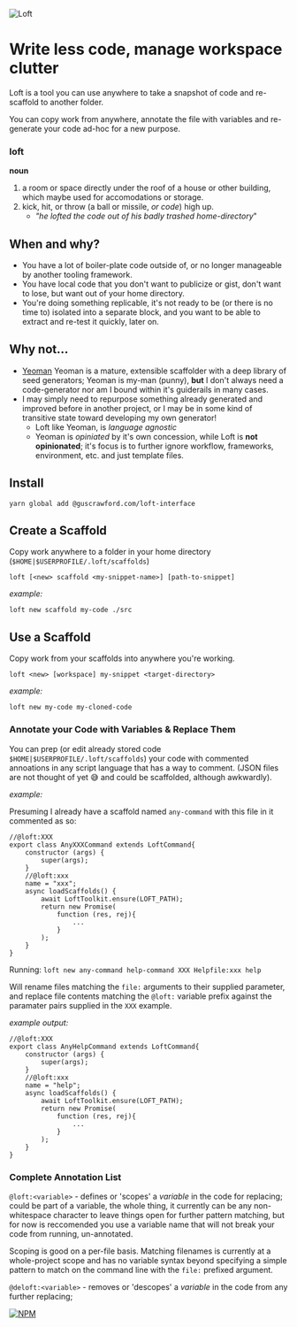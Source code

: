 ![Loft](https://bytebucket.org/team-gus/loft-interface/raw/9d8c4111b5438307cce8458865262688258bb496/loft-logo.png)

# Write less code, manage workspace clutter

Loft is a tool you can use anywhere to take a snapshot of code and re-scaffold to another folder.

You can copy work from anywhere, annotate the file with variables and re-generate your code ad-hoc for a new purpose.

### loft

**noun**
1. a room or space directly under the roof of a house or other building, which maybe used for accomodations or storage.
2. kick, hit, or throw (a ball or missile, *or code*) high up.
   - *"he lofted the code out of his badly trashed home-directory*"

## When and why?

- You have a lot of boiler-plate code outside of, or no longer manageable by another tooling framework.
- You have local code that you don't want to publicize or gist, don't want to lose, but want out of your home directory.
- You're doing something replicable, it's not ready to be (or there is no time to) isolated into a separate block, and you want to be able to extract and re-test it quickly, later on.

## Why not...

- [Yeoman](http://yeoman.io/) Yeoman is a mature, extensible scaffolder with a deep library of seed generators; Yeoman is my-man (punny), **but** I don't always need a code-generator nor am I bound within it's guiderails in many cases.
- I may simply need to repurpose something already generated and improved before in another project, or I may be in some kind of transitive state toward developing my own generator!
    - Loft like Yeoman, is *language agnostic*
    - Yeoman is *opiniated* by it's own concession, while Loft is **not opinionated**; it's focus is to further ignore workflow, frameworks, environment, etc. and just template files.

## Install

`yarn global add @guscrawford.com/loft-interface`

## Create a Scaffold

Copy work anywhere to a folder in your home directory (`$HOME|$USERPROFILE/.loft/scaffolds`)


`loft [<new> scaffold <my-snippet-name>] [path-to-snippet]`

*example:*

`loft new scaffold my-code ./src`

## Use a Scaffold

Copy work from your scaffolds into anywhere you're working.

`loft <new> [workspace] my-snippet <target-directory>`

*example:*

`loft new my-code my-cloned-code`

### Annotate your Code with Variables & Replace Them

You can prep (or edit already stored code `$HOME|$USERPROFILE/.loft/scaffolds`) your code with commented annoations in any script language that has a way to comment.  (JSON files are not thought of yet 😅 and could be scaffolded, although awkwardly).

*example:*

Presuming I already have a scaffold named `any-command` with this file in it commented as so:

```
//@loft:XXX
export class AnyXXXCommand extends LoftCommand{
    constructor (args) {
        super(args);
    }
    //@loft:xxx
    name = "xxx";
    async loadScaffolds() {
        await LoftToolkit.ensure(LOFT_PATH);
        return new Promise(
            function (res, rej){
                ...
            }
        );
    }
}
```

Running: `loft new any-command help-command XXX Helpfile:xxx help`

Will rename files matching the `file:` arguments to their supplied parameter, and replace file contents matching the `@loft:` variable prefix against the paramater pairs supplied in the `XXX` example.

*example output:*

```
//@loft:XXX
export class AnyHelpCommand extends LoftCommand{
    constructor (args) {
        super(args);
    }
    //@loft:xxx
    name = "help";
    async loadScaffolds() {
        await LoftToolkit.ensure(LOFT_PATH);
        return new Promise(
            function (res, rej){
                ...
            }
        );
    }
}
```

### Complete Annotation List

`@loft:<variable>` - defines or 'scopes' a *variable* in the code for replacing; could be part of a variable, the whole thing, it currently can be any non-whitespace character to leave things open for further pattern matching, but for now is reccomended you use a variable name that will not break your code from running, un-annotated.

Scoping is good on a per-file basis.  Matching filenames is currently at a whole-project scope and has no variable syntax beyond specifying a simple pattern to match on the command line with the `file:` prefixed argument.

`@deloft:<variable>` - removes or 'descopes' a *variable* in the code from any further replacing;

[![NPM](https://res-5.cloudinary.com/crunchbase-production/image/upload/c_lpad,h_256,w_256,f_auto,q_auto:eco/v1397185970/7ce9936f6f2c2b2b7769c9371ff76caf.png)](https://www.npmjs.com/package/@guscrawford.com/loft-interface)